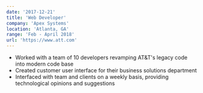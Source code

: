 ```yaml
---
date: '2017-12-21'
title: 'Web Developer'
company: 'Apex Systems'
location: 'Atlanta, GA'
range: 'Feb - April 2018'
url: 'https://www.att.com'
---
```


- Worked with a team of 10 developers revamping AT&T's legacy code into modern code base
- Created customer user interface for their business solutions department
- Interfaced with team and clients on a weekly basis, providing technological opinions and suggestions
